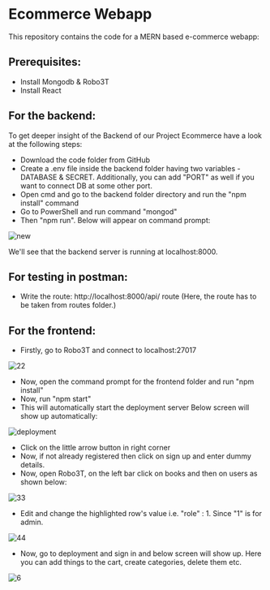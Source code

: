 # Ecommerce Webapp
 This repository contains the code for a MERN based e-commerce webapp:
 
## Prerequisites:
- Install Mongodb & Robo3T
- Install React

## For the backend:
To get deeper insight of the Backend of our Project Ecommerce have a look at the following steps:
- Download the code folder from GitHub
- Create a .env file inside the backend folder having two variables - DATABASE & SECRET. Additionally, you can add "PORT" as well if you want to connect DB at some other port.
- Open cmd and go to the backend folder directory and run the "npm install" command
- Go to PowerShell and run command "mongod"
- Then "npm run".
Below will appear on command prompt:

![new](https://user-images.githubusercontent.com/61888364/106320543-08145280-6299-11eb-8034-bf1c99a7b0d0.png)

We'll see that the backend server is running at localhost:8000.
## For testing in postman:
- Write the route: http://localhost:8000/api/ route (Here, the route has to be taken from routes folder.)

## For the frontend:
- Firstly, go to Robo3T and connect to localhost:27017

![22](https://user-images.githubusercontent.com/61888364/106319849-14e47680-6298-11eb-9ba5-7ba9193595fd.jpeg)

- Now, open the command prompt for the frontend folder and run "npm install"
- Now, run "npm start"
- This will automatically start the deployment server
Below screen will show up automatically:

![deployment](https://user-images.githubusercontent.com/61888364/106319599-b0291c00-6297-11eb-962c-1a0d900d1e53.jpeg)

- Click on the little arrow button in right corner 
- Now, if not already registered then click on sign up and enter dummy details.
- Now, open Robo3T, on the left bar click on books and then on users as shown below:

![33](https://user-images.githubusercontent.com/61888364/106320014-48270580-6298-11eb-8703-401493cfa4a2.jpeg)

- Edit and change the highlighted row's value i.e. "role" : 1. Since "1" is for admin.

![44](https://user-images.githubusercontent.com/61888364/106320117-6c82e200-6298-11eb-8291-5d150bbc37c8.jpeg)

- Now, go to deployment and sign in and below screen will show up. Here you can add things to the cart, create categories, delete them etc.

![6](https://user-images.githubusercontent.com/61888364/106320225-963c0900-6298-11eb-86d3-d969b339ab7d.jpeg)
